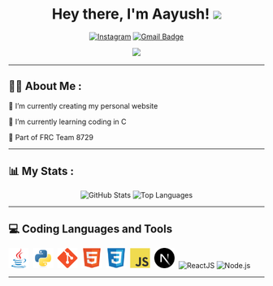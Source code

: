 <h1 align="center">
  Hey there, I'm Aayush!
  <img src="https://media.giphy.com/media/hvRJCLFzcasrR4ia7z/giphy.gif" width="30px"/>
</h1>

<div id="badges" align="center">

[![Instagram](https://img.shields.io/badge/Instagram-%23E4405F.svg?style=for-the-badge&logo=instagram&logoColor=white)](https://www.instagram.com/aayush.gupta05/) [![Gmail Badge](https://img.shields.io/badge/-aayushg0120-darkred?style=for-the-badge&logo=Gmail&logoColor=white)](https://mail.google.com/mail/?view=cm&fs=1&to=aayushg0120@gmail.com)

</div>

<div id="header" align="center">
  <img src="https://media.tenor.com/GfSX-u7VGM4AAAAM/coding.gif" width="310"/>
</div>


---

## :man_technologist: About Me :

🔭 I’m currently creating my personal website

🌱 I’m currently learning coding in C

🤖 Part of FRC Team 8729

---

## 📊 My Stats :

<div id="badges" align="center">

  <img src="https://github-readme-stats.vercel.app/api?username=aayushg12&show_icons=true&theme=tokyonight&hide_border=true" alt="GitHub Stats" height="180"/>
  <img src="https://github-readme-stats.vercel.app/api/top-langs/?username=aayushg12&layout=compact&theme=tokyonight&hide_border=true" alt="Top Languages" height="180"/>

</div>

---

## 💻 Coding Languages and Tools 
<div>
  <img src="https://github.com/devicons/devicon/blob/master/icons/java/java-original.svg" title="Java" alt="Java" width="40" height="40"/>&nbsp;
  <img src="https://github.com/devicons/devicon/blob/master/icons/python/python-original.svg" title="Python" alt="Python" width="40" height="40"/>&nbsp;
  <img src="https://github.com/devicons/devicon/blob/master/icons/git/git-original.svg" title="Git" alt="Git" width="40" height="40" />&nbsp;
  <img src="https://github.com/devicons/devicon/blob/master/icons/html5/html5-original.svg" title="HTML-5" alt="HTML5" width="40" height="40" />&nbsp;
  <img src="https://github.com/devicons/devicon/blob/master/icons/css3/css3-original.svg" title="CSS-3" alt="CSS3" width="40" height="40" />&nbsp;
  <img src="https://github.com/devicons/devicon/blob/master/icons/javascript/javascript-original.svg" title="JS" alt="JS" width="40" height="40" />&nbsp;
  <img src="https://github.com/devicons/devicon/blob/master/icons/nextjs/nextjs-original.svg" title="NextJS" alt="NextJS" width="40" height="40" />&nbsp;
  <img src="https://cdn.jsdelivr.net/gh/devicons/devicon/icons/react/react-original.svg" title="ReactJS" alt="ReactJS" width="40" height="40"/>
  <img src="https://cdn.jsdelivr.net/gh/devicons/devicon/icons/nodejs/nodejs-original.svg" title="Node.js" alt="Node.js" width="40" height="40"/>

</div>

---
